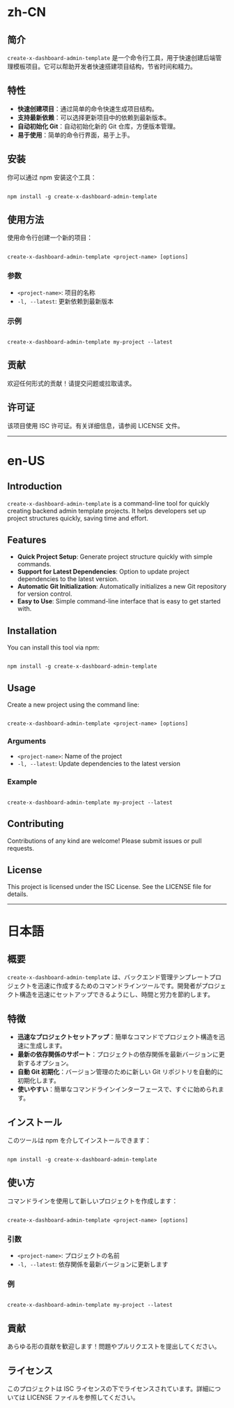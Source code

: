 # zh-CN

## 简介

`create-x-dashboard-admin-template` 是一个命令行工具，用于快速创建后端管理模板项目。它可以帮助开发者快速搭建项目结构，节省时间和精力。

## 特性

- **快速创建项目**：通过简单的命令快速生成项目结构。
- **支持最新依赖**：可以选择更新项目中的依赖到最新版本。
- **自动初始化 Git**：自动初始化新的 Git 仓库，方便版本管理。
- **易于使用**：简单的命令行界面，易于上手。

## 安装

你可以通过 npm 安装这个工具：

```

npm install -g create-x-dashboard-admin-template

```

## 使用方法

使用命令行创建一个新的项目：

```

create-x-dashboard-admin-template <project-name> [options]

```

### 参数

- `<project-name>`: 项目的名称
- `-l, --latest`: 更新依赖到最新版本

### 示例

```

create-x-dashboard-admin-template my-project --latest

```

## 贡献

欢迎任何形式的贡献！请提交问题或拉取请求。

## 许可证

该项目使用 ISC 许可证。有关详细信息，请参阅 LICENSE 文件。

---

# en-US

## Introduction

`create-x-dashboard-admin-template` is a command-line tool for quickly creating backend admin template projects. It helps developers set up project structures quickly, saving time and effort.

## Features

- **Quick Project Setup**: Generate project structure quickly with simple commands.
- **Support for Latest Dependencies**: Option to update project dependencies to the latest version.
- **Automatic Git Initialization**: Automatically initializes a new Git repository for version control.
- **Easy to Use**: Simple command-line interface that is easy to get started with.

## Installation

You can install this tool via npm:

```

npm install -g create-x-dashboard-admin-template

```

## Usage

Create a new project using the command line:

```

create-x-dashboard-admin-template <project-name> [options]

```

### Arguments

- `<project-name>`: Name of the project
- `-l, --latest`: Update dependencies to the latest version

### Example

```

create-x-dashboard-admin-template my-project --latest

```

## Contributing

Contributions of any kind are welcome! Please submit issues or pull requests.

## License

This project is licensed under the ISC License. See the LICENSE file for details.

---

# 日本語

## 概要

`create-x-dashboard-admin-template` は、バックエンド管理テンプレートプロジェクトを迅速に作成するためのコマンドラインツールです。開発者がプロジェクト構造を迅速にセットアップできるようにし、時間と労力を節約します。

## 特徴

- **迅速なプロジェクトセットアップ**：簡単なコマンドでプロジェクト構造を迅速に生成します。
- **最新の依存関係のサポート**：プロジェクトの依存関係を最新バージョンに更新するオプション。
- **自動 Git 初期化**：バージョン管理のために新しい Git リポジトリを自動的に初期化します。
- **使いやすい**：簡単なコマンドラインインターフェースで、すぐに始められます。

## インストール

このツールは npm を介してインストールできます：

```

npm install -g create-x-dashboard-admin-template

```

## 使い方

コマンドラインを使用して新しいプロジェクトを作成します：

```

create-x-dashboard-admin-template <project-name> [options]

```

### 引数

- `<project-name>`: プロジェクトの名前
- `-l, --latest`: 依存関係を最新バージョンに更新します

### 例

```

create-x-dashboard-admin-template my-project --latest

```

## 貢献

あらゆる形の貢献を歓迎します！問題やプルリクエストを提出してください。

## ライセンス

このプロジェクトは ISC ライセンスの下でライセンスされています。詳細については LICENSE ファイルを参照してください。

```

```
